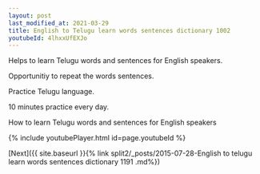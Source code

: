 ```yaml
---
layout: post
last_modified_at: 2021-03-29
title: English to Telugu learn words sentences dictionary 1002 
youtubeId: 4lhxxUfEXJo
---
```

 
 
Helps to learn Telugu words and sentences for English speakers.

Opportunitiy to repeat the words sentences. 

Practice Telugu language. 
 
10 minutes practice every day. 
 
How to learn Telugu words and sentences for English speakers 
 
{% include youtubePlayer.html id=page.youtubeId %}
 
 
[Next]({{ site.baseurl }}{% link  split2/_posts/2015-07-28-English to telugu learn words sentences dictionary 1191 .md%})
 
